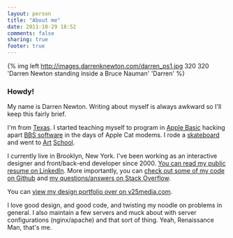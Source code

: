 ```yaml
---
layout: person
title: "About me"
date: 2011-10-29 18:52
comments: false
sharing: true
footer: true
---
```


{% img left http://images.darrenknewton.com/darren_ps1.jpg 320 320 'Darren Newton standing inside a Bruce Nauman' 'Darren' %}

### Howdy!

My name is <span itemprop="name">Darren Newton</span>. Writing about myself is always awkward so I'll keep this fairly brief.

I'm from [Texas](http://en.wikipedia.org/wiki/Houston). I started teaching myself to program in [Apple Basic](http://en.wikipedia.org/wiki/Apple_BASIC) hacking apart [BBS software](http://en.wikipedia.org/wiki/Networks_II) in the days of Apple Cat modems. I rode a [skateboard](http://memoryscreened.files.wordpress.com/2010/06/dsc_7610.jpg) and went to [Art](http://www.art.uh.edu/) [School](http://www.saic.edu/).

I currently live in Brooklyn, New York. I've been working as an interactive designer and front/back-end developer since 2000. [You can read my public resume on LinkedIn](http://www.linkedin.com/in/darrennewton). More importantly, you can [check out some of my code on Github](https://github.com/DarrenN) and [my questions/answers on Stack Overflow](http://stackoverflow.com/users/12799/darren-newton).

You can [view my design portfolio over on v25media.com](http://v25media.com).

I love good design, and good code, and twisting my noodle on problems in general. I also maintain a few servers and muck about with server configurations (nginx/apache) and that sort of thing. Yeah, Renaissance Man, that's me.